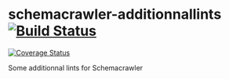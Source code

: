 # schemacrawler-additionnallints [![Build Status](https://travis-ci.org/mbarre/schemacrawler-additionnallints.svg?branch=master)](https://travis-ci.org/mbarre/schemacrawler-additionnallints) 
[![Coverage Status](https://coveralls.io/repos/mbarre/schemacrawler-additionnallints/badge.svg?branch=master&service=github)](https://coveralls.io/github/mbarre/schemacrawler-additionnallints?branch=master)

Some additionnal lints for Schemacrawler


